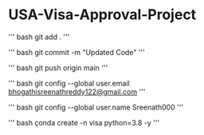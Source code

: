 # USA-Visa-Approval-Project

'''
bash git add .
 '''

''' bash
git commit -m  "Updated Code" 
'''

''' bash 
git push origin main
'''

''' bash
git config --global user.email bhogathisreenathreddy122@gmail.com
'''

''' bash
git config --global user.name Sreenath000
'''

''' bash 
çonda create -n visa python=3.8 -y
 '''